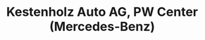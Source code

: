 ---
title: "Kestenholz Auto AG, PW Center (Mercedes-Benz)"
url: /pratteln/kestenholz-auto-ag-pw-center-mercedes-benz/
shop: Autohaus
---